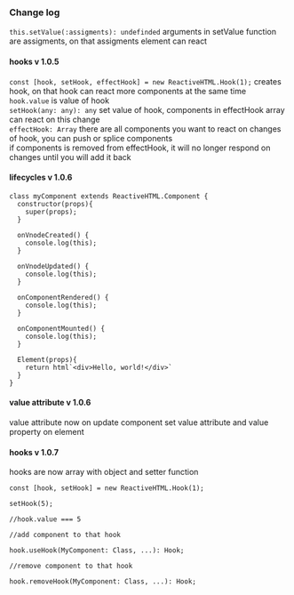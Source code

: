 ### Change log

```this.setValue(:assigments): undefinded``` arguments in setValue function are assigments, on that assigments element can react   
#### hooks v 1.0.5
```const [hook, setHook, effectHook] = new ReactiveHTML.Hook(1);``` creates hook, on that hook can react more components at the same time   
```hook.value``` is value of hook   
```setHook(any: any): any``` set value of hook, components in effectHook array can react on this change   
```effectHook: Array``` there are all components you want to react on changes of hook, you can push or splice components   
if components is removed from effectHook, it will no longer respond on changes until you will add it back   

#### lifecycles v 1.0.6

```
class myComponent extends ReactiveHTML.Component {
  constructor(props){
    super(props);
  }
  
  onVnodeCreated() {
    console.log(this);
  }
  
  onVnodeUpdated() {
    console.log(this);
  }
  
  onComponentRendered() {
    console.log(this);
  }
  
  onComponentMounted() {
    console.log(this);
  }
  
  Element(props){
    return html`<div>Hello, world!</div>`
  }
}
```

#### value attribute v 1.0.6
value attribute now on update component set value attribute and value property on element

#### hooks v 1.0.7
hooks are now array with object and setter function   
```
const [hook, setHook] = new ReactiveHTML.Hook(1);

setHook(5);

//hook.value === 5

//add component to that hook

hook.useHook(MyComponent: Class, ...): Hook;

//remove component to that hook

hook.removeHook(MyComponent: Class, ...): Hook;

```
